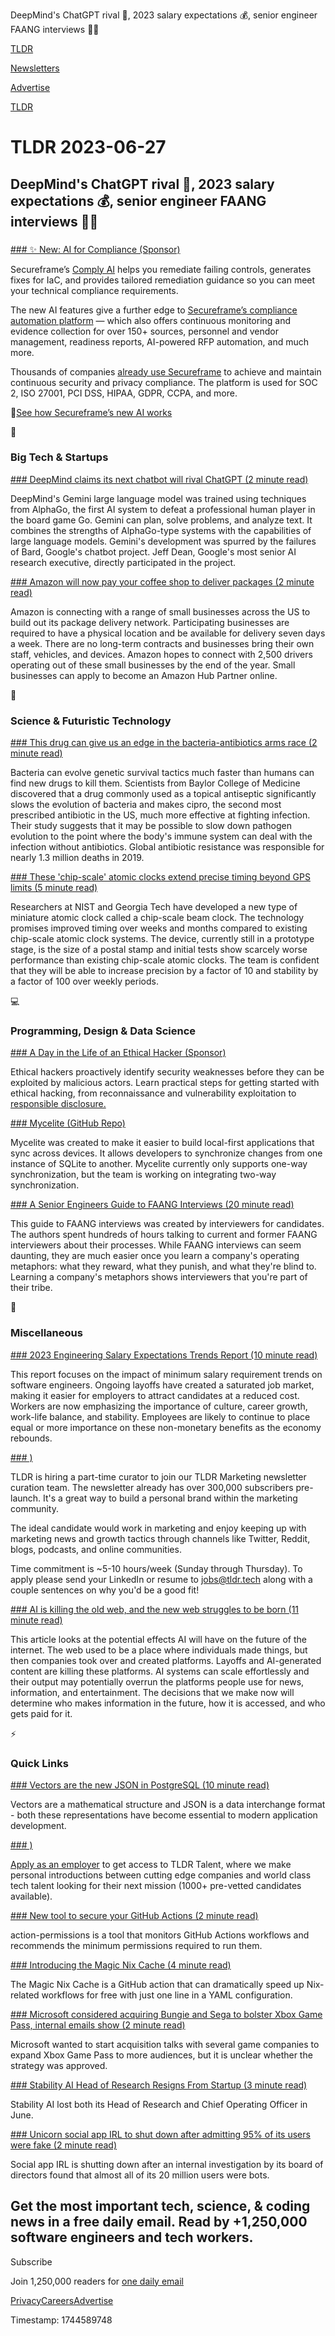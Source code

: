 DeepMind's ChatGPT rival 🤖, 2023 salary expectations 💰, senior engineer FAANG interviews 👨‍💻

[TLDR](/)

[Newsletters](/newsletters)

[Advertise](https://advertise.tldr.tech/)

[TLDR](/)

# TLDR 2023-06-27

## DeepMind's ChatGPT rival 🤖, 2023 salary expectations 💰, senior engineer FAANG interviews 👨‍💻

### 

[### ✨ New: AI for Compliance (Sponsor)](https://secureframe.com/request-demo-4?utm_source=partner&amp;utm_medium=newsletter&amp;utm_campaign=062723-tldrtech)

Secureframe’s [Comply AI](https://secureframe.com/request-demo-4?utm_source=partner&utm_medium=newsletter&utm_campaign=062723-tldrtech) helps you remediate failing controls, generates fixes for IaC, and provides tailored remediation guidance so you can meet your technical compliance requirements.

The new AI features give a further edge to [Secureframe’s compliance automation platform](https://secureframe.com/request-demo-4?utm_source=partner&utm_medium=newsletter&utm_campaign=062723-tldrtech) — which also offers continuous monitoring and evidence collection for over 150+ sources, personnel and vendor management, readiness reports, AI-powered RFP automation, and much more.

Thousands of companies [already use Secureframe](https://secureframe.com/request-demo-4?utm_source=partner&utm_medium=newsletter&utm_campaign=062723-tldrtech) to achieve and maintain continuous security and privacy compliance. The platform is used for SOC 2, ISO 27001, PCI DSS, HIPAA, GDPR, CCPA, and more.

👀[See how Secureframe’s new AI works](https://secureframe.com/request-demo-4?utm_source=partner&utm_medium=newsletter&utm_campaign=062723-tldrtech)

📱

### Big Tech & Startups

[### DeepMind claims its next chatbot will rival ChatGPT (2 minute read)](https://techcrunch.com/2023/06/26/deepmind-claims-its-next-chatbot-will-rival-chatgpt/?utm_source=tldrnewsletter)

DeepMind's Gemini large language model was trained using techniques from AlphaGo, the first AI system to defeat a professional human player in the board game Go. Gemini can plan, solve problems, and analyze text. It combines the strengths of AlphaGo-type systems with the capabilities of large language models. Gemini's development was spurred by the failures of Bard, Google's chatbot project. Jeff Dean, Google's most senior AI research executive, directly participated in the project.

[### Amazon will now pay your coffee shop to deliver packages (2 minute read)](https://www.theverge.com/2023/6/26/23773814/amazon-hub-delivery-network-small-businesses-launch?utm_source=tldrnewsletter)

Amazon is connecting with a range of small businesses across the US to build out its package delivery network. Participating businesses are required to have a physical location and be available for delivery seven days a week. There are no long-term contracts and businesses bring their own staff, vehicles, and devices. Amazon hopes to connect with 2,500 drivers operating out of these small businesses by the end of the year. Small businesses can apply to become an Amazon Hub Partner online.

🚀

### Science & Futuristic Technology

[### This drug can give us an edge in the bacteria-antibiotics arms race (2 minute read)](https://newatlas.com/medical/deq-bacteria-resistant-arms-race/?utm_source=tldrnewsletter)

Bacteria can evolve genetic survival tactics much faster than humans can find new drugs to kill them. Scientists from Baylor College of Medicine discovered that a drug commonly used as a topical antiseptic significantly slows the evolution of bacteria and makes cipro, the second most prescribed antibiotic in the US, much more effective at fighting infection. Their study suggests that it may be possible to slow down pathogen evolution to the point where the body's immune system can deal with the infection without antibiotics. Global antibiotic resistance was responsible for nearly 1.3 million deaths in 2019.

[### These 'chip-scale' atomic clocks extend precise timing beyond GPS limits (5 minute read)](https://interestingengineering.com/innovation/chip-scale-atomic-clocks-accuracy-gps?utm_source=tldrnewsletter)

Researchers at NIST and Georgia Tech have developed a new type of miniature atomic clock called a chip-scale beam clock. The technology promises improved timing over weeks and months compared to existing chip-scale atomic clock systems. The device, currently still in a prototype stage, is the size of a postal stamp and initial tests show scarcely worse performance than existing chip-scale atomic clocks. The team is confident that they will be able to increase precision by a factor of 10 and stability by a factor of 100 over weekly periods.

💻

### Programming, Design & Data Science

[### A Day in the Life of an Ethical Hacker (Sponsor)](https://go.snyk.io/day-in-the-life-of-an-ethical-hacker.html?utm_campaign=aom_2023&amp;utm_medium=paid-email&amp;utm_source=tldr&amp;utm_content=day-in-the-life-of-an-ethical-hacker)

Ethical hackers proactively identify security weaknesses before they can be exploited by malicious actors. Learn practical steps for getting started with ethical hacking, from reconnaissance and vulnerability exploitation to [responsible disclosure.](https://go.snyk.io/day-in-the-life-of-an-ethical-hacker.html?utm_campaign=aom_2023&utm_medium=paid-email&utm_source=tldr&utm_content=day-in-the-life-of-an-ethical-hacker)

[### Mycelite (GitHub Repo)](https://github.com/mycelial/mycelite?utm_source=tldrnewsletter)

Mycelite was created to make it easier to build local-first applications that sync across devices. It allows developers to synchronize changes from one instance of SQLite to another. Mycelite currently only supports one-way synchronization, but the team is working on integrating two-way synchronization.

[### A Senior Engineers Guide to FAANG Interviews (20 minute read)](https://interviewing.io/guides/hiring-process?utm_source=tldrnewsletter)

This guide to FAANG interviews was created by interviewers for candidates. The authors spent hundreds of hours talking to current and former FAANG interviewers about their processes. While FAANG interviews can seem daunting, they are much easier once you learn a company's operating metaphors: what they reward, what they punish, and what they're blind to. Learning a company's metaphors shows interviewers that you're part of their tribe.

🎁

### Miscellaneous

[### 2023 Engineering Salary Expectations Trends Report (10 minute read)](https://www.teamblind.com/blog/index.php/2023/05/22/2023-engineering-salary-expectations-report/?utm_source=tldrnewsletter)

This report focuses on the impact of minimum salary requirement trends on software engineers. Ongoing layoffs have created a saturated job market, making it easier for employers to attract candidates at a reduced cost. Workers are now emphasizing the importance of culture, career growth, work-life balance, and stability. Employees are likely to continue to place equal or more importance on these non-monetary benefits as the economy rebounds.

[### )](mailto:jobs@tldr.tech)

TLDR is hiring a part-time curator to join our TLDR Marketing newsletter curation team. The newsletter already has over 300,000 subscribers pre-launch. It's a great way to build a personal brand within the marketing community.

The ideal candidate would work in marketing and enjoy keeping up with marketing news and growth tactics through channels like Twitter, Reddit, blogs, podcasts, and online communities.

Time commitment is ~5-10 hours/week (Sunday through Thursday). To apply please send your LinkedIn or resume to [jobs@tldr.tech](mailto:jobs@tldr.tech) along with a couple sentences on why you'd be a good fit!

[### AI is killing the old web, and the new web struggles to be born (11 minute read)](https://www.theverge.com/2023/6/26/23773914/ai-large-language-models-data-scraping-generation-remaking-web?utm_source=tldrnewsletter)

This article looks at the potential effects AI will have on the future of the internet. The web used to be a place where individuals made things, but then companies took over and created platforms. Layoffs and AI-generated content are killing these platforms. AI systems can scale effortlessly and their output may potentially overrun the platforms people use for news, information, and entertainment. The decisions that we make now will determine who makes information in the future, how it is accessed, and who gets paid for it.

⚡

### Quick Links

[### Vectors are the new JSON in PostgreSQL (10 minute read)](https://jkatz05.com/post/postgres/vectors-json-postgresql/?utm_source=tldrnewsletter)

Vectors are a mathematical structure and JSON is a data interchange format - both these representations have become essential to modern application development.

[### )](https://danni763618.typeform.com/to/bV3F83ey)

[Apply as an employer](https://danni763618.typeform.com/to/bV3F83ey) to get access to TLDR Talent, where we make personal introductions between cutting edge companies and world class tech talent looking for their next mission (1000+ pre-vetted candidates available).

[### New tool to secure your GitHub Actions (2 minute read)](https://github.blog/2023-06-26-new-tool-to-secure-your-github-actions/?utm_source=tldrnewsletter)

action-permissions is a tool that monitors GitHub Actions workflows and recommends the minimum permissions required to run them.

[### Introducing the Magic Nix Cache (4 minute read)](https://determinate.systems/posts/magic-nix-cache?utm_source=tldrnewsletter)

The Magic Nix Cache is a GitHub action that can dramatically speed up Nix-related workflows for free with just one line in a YAML configuration.

[### Microsoft considered acquiring Bungie and Sega to bolster Xbox Game Pass, internal emails show (2 minute read)](https://www.theverge.com/2023/6/26/23774482/microsoft-sega-bungie-acquisition-targets-internal-email-xbox?utm_source=tldrnewsletter)

Microsoft wanted to start acquisition talks with several game companies to expand Xbox Game Pass to more audiences, but it is unclear whether the strategy was approved.

[### Stability AI Head of Research Resigns From Startup (3 minute read)](https://archive.ph/EAGyw)

Stability AI lost both its Head of Research and Chief Operating Officer in June.

[### Unicorn social app IRL to shut down after admitting 95% of its users were fake (2 minute read)](https://techcrunch.com/2023/06/26/irl-shut-down-fake-users/?utm_source=tldrnewsletter)

Social app IRL is shutting down after an internal investigation by its board of directors found that almost all of its 20 million users were bots.

## Get the most important tech, science, & coding news in a free daily email. Read by +1,250,000 software engineers and tech workers.

Subscribe

Join 1,250,000 readers for [one daily email](/api/latest/tech)

[Privacy](/privacy)[Careers](https://jobs.ashbyhq.com/tldr.tech)[Advertise](/tech/advertise)

Timestamp: 1744589748